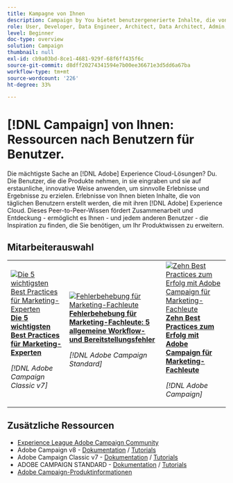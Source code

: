 ```yaml
---
title: Kampagne von Ihnen
description: Campaign by You bietet benutzergenerierte Inhalte, die von Alltagsbenutzern erstellt werden, die mit ihrem Wissen über Adobe Campaign ein gewisses Maß an Expertise und Einfluss erworben haben.
role: User, Developer, Data Engineer, Architect, Data Architect, Admin, Leader
level: Beginner
doc-type: overview
solution: Campaign
thumbnail: null
exl-id: cb9a03bd-8ce1-4681-929f-68f6ff435f6c
source-git-commit: d8dff20274341594e7b00ee36671e3d5dd6a67ba
workflow-type: tm+mt
source-wordcount: '226'
ht-degree: 33%

---
```


# [!DNL Campaign] von Ihnen: Ressourcen nach Benutzern für Benutzer.

Die mächtigste Sache an [!DNL Adobe] Experience Cloud-Lösungen? Du. Die Benutzer, die die Produkte nehmen, in sie eingraben und sie auf erstaunliche, innovative Weise anwenden, um sinnvolle Erlebnisse und Ergebnisse zu erzielen. Erlebnisse von Ihnen bieten Inhalte, die von täglichen Benutzern erstellt werden, die mit ihren [!DNL Adobe] Experience Cloud. Dieses Peer-to-Peer-Wissen fördert Zusammenarbeit und Entdeckung - ermöglicht es Ihnen - und jedem anderen Benutzer - die Inspiration zu finden, die Sie benötigen, um Ihr Produktwissen zu erweitern.

<div id="recs-overview-body-1"></div>
<div id="recs-overview-body-2"></div>
<div id="recs-overview-body-3"></div>
<div id="recs-overview-body-4"></div>
<div id="recs-overview-body-5"></div>
<div id="recs-overview-body-6"></div>

<div id="staff-picks-section">

## Mitarbeiterauswahl

<table>
<tr>
  <td>
    <a href="/help/campaign/ac-v7/workflow-best-practices-for-marketers.md">
      <img alt="Die 5 wichtigsten Best Practices für Marketing-Experten" src="https://video.tv.adobe.com/v/3410837?format=jpeg" />
    </a>
    <div>
      <a href="/help/campaign/ac-v7/workflow-best-practices-for-marketers.md">
    <strong>Die 5 wichtigsten Best Practices für Marketing-Experten</strong>
    </a>
    </div>
    <p>
    <em>[!DNL Adobe Campaign Classic v7]</em>
    <p>
  </td>
  <td>
    <a href="/help/campaign/acs/troubleshooting-for-marketers.md">
      <img alt="Fehlerbehebung für Marketing-Fachleute" src="https://cdn.experienceleague.adobe.com/thumb/docs-campaign.png" />
    </a>
    <div>
      <a href="/help/campaign/acs/troubleshooting-for-marketers.md">
    <strong>Fehlerbehebung für Marketing-Fachleute: 5 allgemeine Workflow- und Bereitstellungsfehler</strong>
    </a>
    </div>
    <p>
    <em>[!DNL Adobe Campaign Standard]</em>
    <p>
  </td>
  <td>
    <a href="/help/campaign/10-best-practices-for-marketers.md">
      <img alt="Zehn Best Practices zum Erfolg mit Adobe Campaign für Marketing-Fachleute" src="https://cdn.experienceleague.adobe.com/thumb/docs-campaign.png" />
    </a>
    <div>
      <a href="/help/campaign/10-best-practices-for-marketers.md">
    <strong>Zehn Best Practices zum Erfolg mit Adobe Campaign für Marketing-Fachleute</strong>
    </a>
    </div>
    <p>
    <em>[!DNL Adobe Campaign]</em>
    <p>
  </td>
</tr>
</table>

</div>

## Zusätzliche Ressourcen

* [Experience League Adobe Campaign Community](https://experienceleaguecommunities.adobe.com/t5/adobe-analytics/ct-p/adobe-analytics-community?profile.language=de)
* Adobe Campaign v8 -  [Dokumentation](https://experienceleague.adobe.com/docs/campaign-v8.html?lang=de) / [Tutorials](https://experienceleague.adobe.com/docs/campaign-learn/tutorials/overview.html?lang=de)
* Adobe Campaign Classic v7 - [Dokumentation](https://experienceleague.adobe.com/docs/campaign-classic.html?lang=de) / [Tutorials](https://experienceleague.adobe.com/docs/campaign-classic-learn/tutorials/overview.html?lang=de)
* ADOBE CAMPAIGN STANDARD - [Dokumentation](https://experienceleague.adobe.com/docs/campaign-standard.html?lang=de) / [Tutorials](https://experienceleague.adobe.com/docs/campaign-standard-learn/tutorials/overview.html?lang=de)
* [Adobe Campaign-Produktinformationen](https://business.adobe.com/de/products/campaign/adobe-campaign.html)
